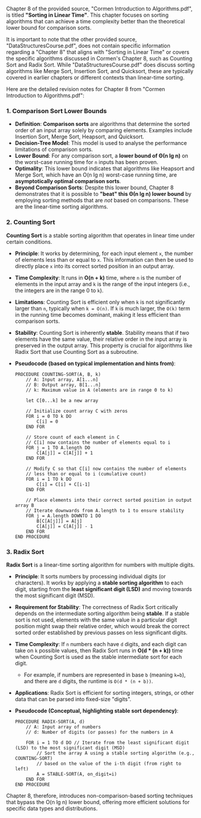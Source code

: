 Chapter 8 of the provided source, "Cormen Introduction to Algorithms.pdf", is titled **"Sorting in Linear Time"**. This chapter focuses on sorting algorithms that can achieve a time complexity better than the theoretical lower bound for comparison sorts.

It is important to note that the other provided source, "DataStructuresCourse.pdf", does not contain specific information regarding a "Chapter 8" that aligns with "Sorting in Linear Time" or covers the specific algorithms discussed in Cormen's Chapter 8, such as Counting Sort and Radix Sort. While "DataStructuresCourse.pdf" does discuss sorting algorithms like Merge Sort, Insertion Sort, and Quicksort, these are typically covered in earlier chapters or different contexts than linear-time sorting.

Here are the detailed revision notes for Chapter 8 from "Cormen Introduction to Algorithms.pdf":

### 1. Comparison Sort Lower Bounds

*   **Definition**: **Comparison sorts** are algorithms that determine the sorted order of an input array solely by comparing elements. Examples include Insertion Sort, Merge Sort, Heapsort, and Quicksort.
*   **Decision-Tree Model**: This model is used to analyse the performance limitations of comparison sorts.
*   **Lower Bound**: For any comparison sort, a **lower bound of Θ(n lg n)** on the worst-case running time for `n` inputs has been proven.
*   **Optimality**: This lower bound indicates that algorithms like Heapsort and Merge Sort, which have an O(n lg n) worst-case running time, are **asymptotically optimal comparison sorts**.
*   **Beyond Comparison Sorts**: Despite this lower bound, Chapter 8 demonstrates that it is possible to **"beat" this Θ(n lg n) lower bound** by employing sorting methods that are *not* based on comparisons. These are the linear-time sorting algorithms.

### 2. Counting Sort

**Counting Sort** is a stable sorting algorithm that operates in linear time under certain conditions.

*   **Principle**: It works by determining, for each input element `x`, the number of elements less than or equal to `x`. This information can then be used to directly place `x` into its correct sorted position in an output array.
*   **Time Complexity**: It runs in **O(n + k)** time, where `n` is the number of elements in the input array and `k` is the range of the input integers (i.e., the integers are in the range 0 to `k`).
*   **Limitations**: Counting Sort is efficient only when `k` is not significantly larger than `n`, typically when `k = O(n)`. If `k` is much larger, the `O(k)` term in the running time becomes dominant, making it less efficient than comparison sorts.
*   **Stability**: Counting Sort is inherently **stable**. Stability means that if two elements have the same value, their relative order in the input array is preserved in the output array. This property is crucial for algorithms like Radix Sort that use Counting Sort as a subroutine.

*   **Pseudocode (based on typical implementation and hints from)**:
    ```pseudocode
    PROCEDURE COUNTING-SORT(A, B, k)
        // A: Input array, A[1...n]
        // B: Output array, B[1...n]
        // k: Maximum value in A (elements are in range 0 to k)

        let C[0...k] be a new array

        // Initialize count array C with zeros
        FOR i = 0 TO k DO
            C[i] = 0
        END FOR

        // Store count of each element in C
        // C[i] now contains the number of elements equal to i
        FOR j = 1 TO A.length DO
            C[A[j]] = C[A[j]] + 1
        END FOR

        // Modify C so that C[i] now contains the number of elements
        // less than or equal to i (cumulative count)
        FOR i = 1 TO k DO
            C[i] = C[i] + C[i-1]
        END FOR

        // Place elements into their correct sorted position in output array B
        // Iterate downwards from A.length to 1 to ensure stability
        FOR j = A.length DOWNTO 1 DO
            B[C[A[j]]] = A[j]
            C[A[j]] = C[A[j]] - 1
        END FOR
    END PROCEDURE
    ```

### 3. Radix Sort

**Radix Sort** is a linear-time sorting algorithm for numbers with multiple digits.

*   **Principle**: It sorts numbers by processing individual digits (or characters). It works by applying a **stable sorting algorithm** to each digit, starting from the **least significant digit (LSD)** and moving towards the most significant digit (MSD).
*   **Requirement for Stability**: The correctness of Radix Sort critically depends on the intermediate sorting algorithm being **stable**. If a stable sort is not used, elements with the same value in a particular digit position might swap their relative order, which would break the correct sorted order established by previous passes on less significant digits.
*   **Time Complexity**: If `n` numbers each have `d` digits, and each digit can take on `k` possible values, then Radix Sort runs in **O(d * (n + k))** time when Counting Sort is used as the stable intermediate sort for each digit.
    *   For example, if numbers are represented in base `b` (meaning `k=b`), and there are `d` digits, the runtime is `O(d * (n + b))`.
*   **Applications**: Radix Sort is efficient for sorting integers, strings, or other data that can be parsed into fixed-size "digits".

*   **Pseudocode (Conceptual, highlighting stable sort dependency)**:
    ```pseudocode
    PROCEDURE RADIX-SORT(A, d)
        // A: Input array of numbers
        // d: Number of digits (or passes) for the numbers in A

        FOR i = 1 TO d DO // Iterate from the least significant digit (LSD) to the most significant digit (MSD)
            // Sort the array A using a stable sorting algorithm (e.g., COUNTING-SORT)
            // based on the value of the i-th digit (from right to left)
            A = STABLE-SORT(A, on_digit=i)
        END FOR
    END PROCEDURE
    ```

Chapter 8, therefore, introduces non-comparison-based sorting techniques that bypass the O(n lg n) lower bound, offering more efficient solutions for specific data types and distributions.